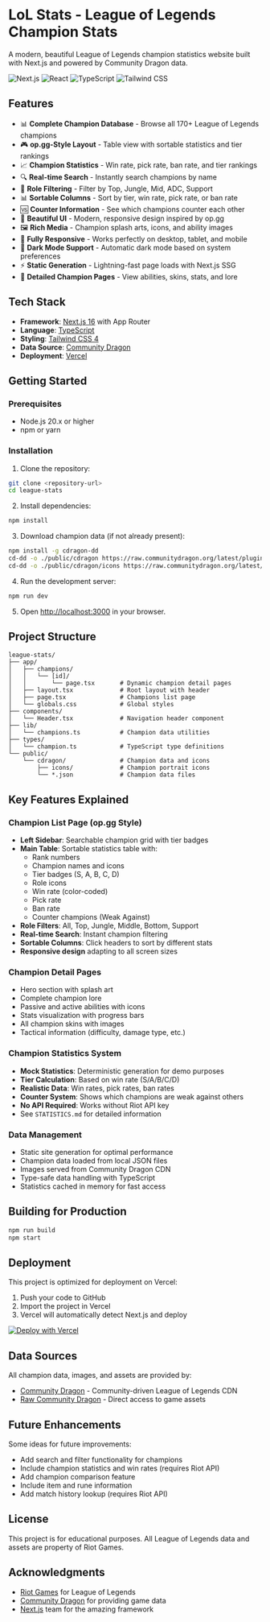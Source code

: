 # LoL Stats - League of Legends Champion Stats

A modern, beautiful League of Legends champion statistics website built with Next.js and powered by Community Dragon data.

![Next.js](https://img.shields.io/badge/Next.js-16.0-black)
![React](https://img.shields.io/badge/React-19.2-blue)
![TypeScript](https://img.shields.io/badge/TypeScript-5.0-blue)
![Tailwind CSS](https://img.shields.io/badge/Tailwind-4.0-38bdf8)

## Features

- 📊 **Complete Champion Database** - Browse all 170+ League of Legends champions
- 🎮 **op.gg-Style Layout** - Table view with sortable statistics and tier rankings
- 📈 **Champion Statistics** - Win rate, pick rate, ban rate, and tier rankings
- 🔍 **Real-time Search** - Instantly search champions by name
- 🎯 **Role Filtering** - Filter by Top, Jungle, Mid, ADC, Support
- 📊 **Sortable Columns** - Sort by tier, win rate, pick rate, or ban rate
- 🆚 **Counter Information** - See which champions counter each other
- 🎨 **Beautiful UI** - Modern, responsive design inspired by op.gg
- 🖼️ **Rich Media** - Champion splash arts, icons, and ability images
- 📱 **Fully Responsive** - Works perfectly on desktop, tablet, and mobile
- 🌙 **Dark Mode Support** - Automatic dark mode based on system preferences
- ⚡ **Static Generation** - Lightning-fast page loads with Next.js SSG
- 🎯 **Detailed Champion Pages** - View abilities, skins, stats, and lore

## Tech Stack

- **Framework**: [Next.js 16](https://nextjs.org/) with App Router
- **Language**: [TypeScript](https://www.typescriptlang.org/)
- **Styling**: [Tailwind CSS 4](https://tailwindcss.com/)
- **Data Source**: [Community Dragon](https://communitydragon.org/)
- **Deployment**: [Vercel](https://vercel.com)

## Getting Started

### Prerequisites

- Node.js 20.x or higher
- npm or yarn

### Installation

1. Clone the repository:
```bash
git clone <repository-url>
cd league-stats
```

2. Install dependencies:
```bash
npm install
```

3. Download champion data (if not already present):
```bash
npm install -g cdragon-dd
cd-dd -o ./public/cdragon https://raw.communitydragon.org/latest/plugins/rcp-be-lol-game-data/global/default/v1/champions/
cd-dd -o ./public/cdragon/icons https://raw.communitydragon.org/latest/plugins/rcp-be-lol-game-data/global/default/v1/champion-icons/
```

4. Run the development server:
```bash
npm run dev
```

5. Open [http://localhost:3000](http://localhost:3000) in your browser.

## Project Structure

```
league-stats/
├── app/
│   ├── champions/
│   │   └── [id]/
│   │       └── page.tsx       # Dynamic champion detail pages
│   ├── layout.tsx             # Root layout with header
│   ├── page.tsx               # Champions list page
│   └── globals.css            # Global styles
├── components/
│   └── Header.tsx             # Navigation header component
├── lib/
│   └── champions.ts           # Champion data utilities
├── types/
│   └── champion.ts            # TypeScript type definitions
└── public/
    └── cdragon/               # Champion data and icons
        ├── icons/             # Champion portrait icons
        └── *.json             # Champion data files
```

## Key Features Explained

### Champion List Page (op.gg Style)
- **Left Sidebar**: Searchable champion grid with tier badges
- **Main Table**: Sortable statistics table with:
  - Rank numbers
  - Champion names and icons
  - Tier badges (S, A, B, C, D)
  - Role icons
  - Win rate (color-coded)
  - Pick rate
  - Ban rate
  - Counter champions (Weak Against)
- **Role Filters**: All, Top, Jungle, Middle, Bottom, Support
- **Real-time Search**: Instant champion filtering
- **Sortable Columns**: Click headers to sort by different stats
- **Responsive design** adapting to all screen sizes

### Champion Detail Pages
- Hero section with splash art
- Complete champion lore
- Passive and active abilities with icons
- Stats visualization with progress bars
- All champion skins with images
- Tactical information (difficulty, damage type, etc.)

### Champion Statistics System
- **Mock Statistics**: Deterministic generation for demo purposes
- **Tier Calculation**: Based on win rate (S/A/B/C/D)
- **Realistic Data**: Win rates, pick rates, ban rates
- **Counter System**: Shows which champions are weak against others
- **No API Required**: Works without Riot API key
- See `STATISTICS.md` for detailed information

### Data Management
- Static site generation for optimal performance
- Champion data loaded from local JSON files
- Images served from Community Dragon CDN
- Type-safe data handling with TypeScript
- Statistics cached in memory for fast access

## Building for Production

```bash
npm run build
npm start
```

## Deployment

This project is optimized for deployment on Vercel:

1. Push your code to GitHub
2. Import the project in Vercel
3. Vercel will automatically detect Next.js and deploy

[![Deploy with Vercel](https://vercel.com/button)](https://vercel.com/new/clone?repository-url=https://github.com/yourusername/league-stats)

## Data Sources

All champion data, images, and assets are provided by:
- [Community Dragon](https://communitydragon.org/) - Community-driven League of Legends CDN
- [Raw Community Dragon](https://raw.communitydragon.org/) - Direct access to game assets

## Future Enhancements

Some ideas for future improvements:
- Add search and filter functionality for champions
- Include champion statistics and win rates (requires Riot API)
- Add champion comparison feature
- Include item and rune information
- Add match history lookup (requires Riot API)

## License

This project is for educational purposes. All League of Legends data and assets are property of Riot Games.

## Acknowledgments

- [Riot Games](https://www.riotgames.com/) for League of Legends
- [Community Dragon](https://communitydragon.org/) for providing game data
- [Next.js](https://nextjs.org/) team for the amazing framework
